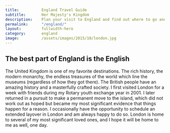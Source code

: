 ```yaml
---
title: 			England Travel Guide
subtitle: 		Her Majesty's Kingdom
description: 	Plan your visit to England and find out where to go and what to do in England. Read about itineraries, activities, places to stay and travel essentials.
permalink: 		"/england/"
layout: 		fullwidth-hero
category: 		england
image: 			/assets/images/2015/10/london.jpg
---
```


## The best part of England is the English

The United Kingdom is one of my favorite destinations. The rich history, the modern monarchy, the endless treasures of the world which line the museums (regardless of how they got there). The British people have an amazing history and a masterfully crafted society. I first visited London for a week with friends during my Rotary youth exchange year in 2001. I later returned in a pursuit to make a permanent move to the island, which did not work out as hoped but became my most significant evidence that things happen for a reason. I occasionally have the opportunity to schedule an extended layover in London and am always happy to do so. London is home to several of my most significant loved ones, and I hope it will be home to me as well, one day.